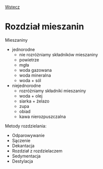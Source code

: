 [Wstecz](../chemia.md)

# Rozdział mieszanin

Mieszaniny

-   jednorodne
    -   nie rozróżniamy składników mieszaniny
    -   powietrze
    -   mgła
    -   woda gazowana
    -   woda mineralna
    -   woda + sól
-   niejednorodne
    -   rozróżniamy składniki mieszaniny
    -   woda + olej
    -   siarka + żelazo
    -   zupa
    -   obiad
    -   kawa nierozpuszczalna

Metody rozdzielania:

-   Odparowywanie
-   Sączenie
-   Dekantacja
-   Rozdział z rozdzielaczem
-   Sedymentacja
-   Destylacja
